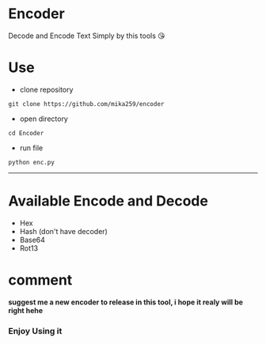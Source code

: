 # Encoder
Decode and Encode Text Simply by this tools 😘

# Use
- clone repository
```console
git clone https://github.com/mika259/encoder
```
- open directory
```console
cd Encoder
```

- run file
```console
python enc.py
```
<hr>

# Available Encode and Decode
<ul>
  <li>Hex</li>
  <li>Hash (don't have decoder)</li>
  <li>Base64</li>
  <li>Rot13</li>
</ul>


# comment
<b>suggest me a new encoder to release in this tool, i hope it realy will be right hehe</b>
<h3>Enjoy Using it</h3>
